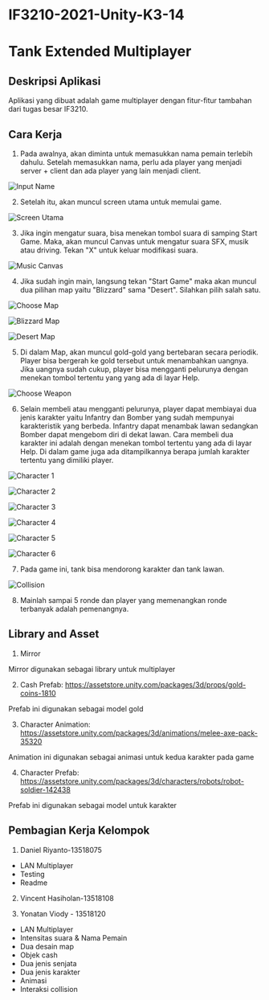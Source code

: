 # IF3210-2021-Unity-K3-14

# Tank Extended Multiplayer

## Deskripsi Aplikasi

Aplikasi yang dibuat adalah game multiplayer dengan fitur-fitur tambahan dari tugas besar IF3210.

## Cara Kerja

1. Pada awalnya, akan diminta untuk memasukkan nama pemain terlebih dahulu. Setelah memasukkan nama, perlu ada player yang menjadi server + client dan ada player yang lain menjadi client. 

![Input Name](./Images/InputName.png)

2. Setelah itu, akan muncul screen utama untuk memulai game.

![Screen Utama](./Images/ScreenUtama.png)

3. Jika ingin mengatur suara, bisa menekan tombol suara di samping Start Game. Maka, akan muncul Canvas untuk mengatur suara SFX, musik atau driving. Tekan "X" untuk keluar modifikasi suara.

![Music Canvas](./Images/MusicCanvas.png)

4. Jika sudah ingin main, langsung tekan "Start Game" maka akan muncul dua pilihan map yaitu "Blizzard" sama "Desert". Silahkan pilih salah satu.

![Choose Map](./Images/ChooseMap.png)

![Blizzard Map](./Images/BlizzardMap.png)

![Desert Map](./Images/DesertMap.png)

5. Di dalam Map, akan muncul gold-gold yang bertebaran secara periodik. Player bisa bergerah ke gold tersebut untuk menambahkan uangnya. Jika uangnya sudah cukup, player bisa mengganti pelurunya dengan menekan tombol tertentu yang yang ada di layar Help.

![Choose Weapon](./Images/ChooseWeapon.png)

6. Selain membeli atau mengganti pelurunya, player dapat membiayai dua jenis karakter yaitu Infantry dan Bomber yang sudah mempunyai karakteristik yang berbeda. Infantry dapat menambak lawan sedangkan Bomber dapat mengebom diri di dekat lawan. Cara membeli dua karakter ini adalah dengan menekan tombol tertentu yang ada di layar Help. Di dalam game juga ada ditampilkannya berapa jumlah karakter tertentu yang dimiliki player.

![Character 1](./Images/Character1.png)

![Character 2](./Images/Character2.png)

![Character 3](./Images/Character3.png)

![Character 4](./Images/Character4.png)

![Character 5](./Images/Character5.png)

![Character 6](./Images/Character6.png)

7. Pada game ini, tank bisa mendorong karakter dan tank lawan.

![Collision](./Images/Collision.png)

8. Mainlah sampai 5 ronde dan player yang memenangkan ronde terbanyak adalah pemenangnya.

## Library and Asset

1. Mirror

Mirror digunakan sebagai library untuk multiplayer

2. Cash Prefab: https://assetstore.unity.com/packages/3d/props/gold-coins-1810

Prefab ini digunakan sebagai model gold

3. Character Animation: https://assetstore.unity.com/packages/3d/animations/melee-axe-pack-35320

Animation ini digunakan sebagai animasi untuk kedua karakter pada game

4. Character Prefab: https://assetstore.unity.com/packages/3d/characters/robots/robot-soldier-142438

Prefab ini digunakan sebagai model untuk karakter

## Pembagian Kerja Kelompok

1. Daniel Riyanto-13518075
- LAN Multiplayer
- Testing
- Readme

2. Vincent Hasiholan-13518108

3. Yonatan Viody - 13518120
- LAN Multiplayer
- Intensitas suara & Nama Pemain
- Dua desain map
- Objek cash
- Dua jenis senjata
- Dua jenis karakter
- Animasi
- Interaksi collision